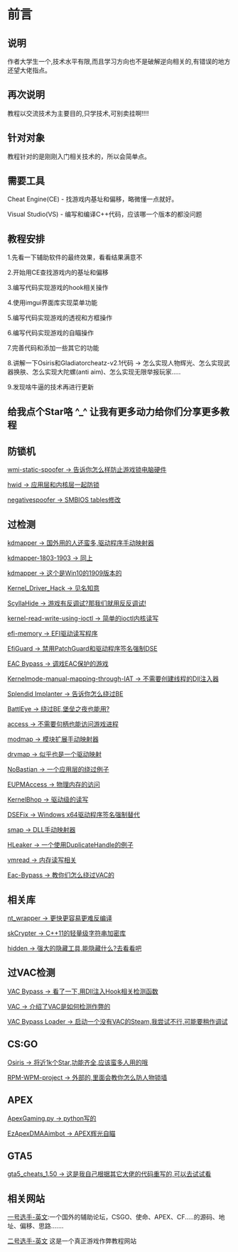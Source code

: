 # 前言

## 说明
作者大学生一个,技术水平有限,而且学习方向也不是破解逆向相关的,有错误的地方还望大佬指点。

## 再次说明
教程以交流技术为主要目的,只学技术,可别卖挂啊!!!!

## 针对对象
教程针对的是刚刚入门相关技术的，所以会简单点。

## 需要工具
Cheat Engine(CE) - 找游戏内基址和偏移，略微懂一点就好。

Visual Studio(VS) - 编写和编译C++代码，应该哪一个版本的都没问题

## 教程安排
1.先看一下辅助软件的最终效果，看看结果满意不

2.开始用CE查找游戏内的基址和偏移

3.编写代码实现游戏的hook相关操作

4.使用imgui界面库实现菜单功能

5.编写代码实现游戏的透视和方框操作

6.编写代码实现游戏的自瞄操作

7.完善代码和添加一些其它的功能

8.讲解一下Osiris和Gladiatorcheatz-v2.1代码 -> 怎么实现人物辉光、怎么实现武器换肤、怎么实现大陀螺(anti aim)、怎么实现无限举报玩家.....

9.发现啥牛逼的技术再进行更新

## 给我点个Star咯 ^_^ 让我有更多动力给你们分享更多教程

## 防锁机

[wmi-static-spoofer  ->  告诉你怎么样防止游戏锁电脑硬件](https://github.com/Alex3434/wmi-static-spoofer)

[hwid  ->  应用层和内核层一起防锁](https://github.com/btbd/hwid)

[negativespoofer  ->  SMBIOS tables修改](https://github.com/SamuelTulach/negativespoofer)

## 过检测
[kdmapper  ->  国外用的人还蛮多,驱动程序手动映射器](https://github.com/z175/kdmapper)

[kdmapper-1803-1903  ->  同上](https://github.com/alxbrn/kdmapper-1803-1903)

[kdmapper  ->  这个是Win10的1909版本的](https://github.com/Dark7oveRR/kdmapper)

[Kernel_Driver_Hack  ->  见名知意](https://github.com/TheCruZ/Kernel_Driver_Hack)

[ScyllaHide  ->  游戏有反调试?那我们就用反反调试!](https://github.com/x64dbg/ScyllaHide)

[kernel-read-write-using-ioctl  ->  简单的ioctl内核读写](https://github.com/beans42/kernel-read-write-using-ioctl)

[efi-memory  ->  EFI驱动读写程序](https://github.com/SamuelTulach/efi-memory)

[EfiGuard  ->  禁用PatchGuard和驱动程序签名强制DSE](https://github.com/Mattiwatti/EfiGuard)

[EAC Bypass  ->  调戏EAC保护的游戏](https://github.com/Schnocker/EAC_dbp)

[Kernelmode-manual-mapping-through-IAT  ->  不需要创建线程的Dll注入器](https://github.com/mactec0/Kernelmode-manual-mapping-through-IAT)

[Splendid Implanter  ->  告诉你怎么绕过BE](https://github.com/haram/splendid_implanter)

[BattlEye  ->  绕过BE,堡垒之夜也能用?](https://github.com/Schnocker/NoEye)

[access  ->  不需要句柄也能访问游戏进程](https://github.com/btbd/access)

[modmap  ->  模块扩展手动映射器](https://github.com/btbd/modmap)

[drvmap  ->  似乎也是一个驱动映射](https://github.com/not-wlan/drvmap)

[NoBastian  ->  一个应用层的绕过例子](https://github.com/mlghuskie/NoBastian)

[EUPMAccess  ->  物理内存的访问](https://github.com/waryas/EUPMAccess/tree/master/EnablePhysicalMemory)

[KernelBhop  ->  驱动级的读写](https://github.com/Zer0Mem0ry/KernelBhop)

[DSEFix  ->  Windows x64驱动程序签名强制替代](https://github.com/hfiref0x/DSEFix)

[smap  ->  DLL手动映射器](https://github.com/btbd/smap)

[HLeaker  -> 一个使用DuplicateHandle的例子](https://github.com/Schnocker/HLeaker)

[vmread  ->  内存读写相关](https://github.com/h33p/vmread)

[Eac-Bypass  ->  教你们怎么绕过VAC的](https://github.com/Flashyyyyyy/Eac-Bypass)

## 相关库
[nt_wrapper  ->  更快更容易更难反编译](https://github.com/JustasMasiulis/nt_wrapper)

[skCrypter  ->  C++11的轻量级字符串加密库](https://github.com/skadro-official/skCrypter)

[hidden  ->  强大的隐藏工具,能隐藏什么?去看看吧](https://github.com/JKornev/hidden)

## 过VAC检测
[VAC Bypass  ->  看了一下,用Dll注入Hook相关检测函数](https://github.com/danielkrupinski/VAC-Bypass)

[VAC  ->  介绍了VAC是如何检测作弊的](https://github.com/danielkrupinski/VAC)

[VAC Bypass Loader  ->  启动一个没有VAC的Steam,我尝试不行,可能要稍作调试](https://github.com/danielkrupinski/VAC-Bypass-Loader)

## CS:GO
[Osiris  ->  将近1k个Star,功能齐全,应该蛮多人用的哦](https://github.com/danielkrupinski/Osiris)

[RPM-WPM-project  ->  外部的,里面会教你怎么防人物锁墙](https://github.com/mikeeek/RPM-WPM-project)

## APEX
[ApexGaming.py  ->  python写的](https://github.com/AnusReaper/ApexGaming.py)

[EzApexDMAAimbot  ->  APEX辉光自瞄](https://github.com/Y33Tcoder/EzApexDMAAimbot)

## GTA5
[gta5_cheats_1.50  ->  这是我自己根据其它大佬的代码重写的,可以去试试看](https://github.com/FiYHer/gta5_cheats_1.50)

## 相关网站

[一号选手-英文](https://www.unknowncheats.me/forum/index.php):一个国外的辅助论坛，CSGO、使命、APEX、CF.....的源码、地址、偏移、思路.......

[二号选手-英文](https://guidedhacking.com/)
这是一个真正游戏作弊教程网站


























